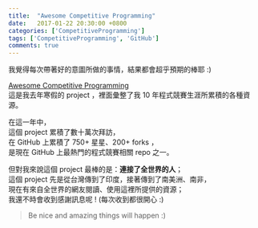 ```yaml
---
title:  "Awesome Competitive Programming"
date:   2017-01-22 20:30:00 +0800
categories: ['CompetitiveProgramming']
tags: ['CompetitiveProgramming', 'GitHub']
comments: true
---
```


我覺得每次帶著好的意圖所做的事情，結果都會超乎預期的棒耶 :)

<!--more-->

[Awesome Competitive Programming](https://github.com/lnishan/awesome-competitive-programming)  
這是我去年寒假的 project ，裡面彙整了我 10 年程式競賽生涯所累積的各種資源。

在這一年中，  
這個 project 累積了數十萬次拜訪，  
在 GitHub 上累積了 750+ 星星、200+ forks ，  
是現在 GitHub 上最熱門的程式競賽相關 repo 之一。

但對我來說這個 project 最棒的是：**連接了全世界的人**；  
這個 project 先是從台灣傳到了印度，接著傳到了南美洲、南非，  
現在有來自全世界的網友閱讀、使用這裡所提供的資源；  
我還不時會收到感謝訊息呢 ! (每次收到都很開心 :)

> Be nice and amazing things will happen :)
